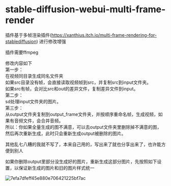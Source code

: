 # stable-diffusion-webui-multi-frame-render

插件基于多帧渲染插件(https://xanthius.itch.io/multi-frame-rendering-for-stablediffusion)
进行修改增强

插件需要ffmpeg

修改内容如下   
第一步：   
在视频同目录生成同名文件夹   
如果src目录没有帧，会直接读取视频帧到src，并复制src到input文件夹。   
如果src有帧，会对比src和out的差异文件，复制差异文件到input。    
第二步：   
sd处理input文件夹的图片。   
第三步：   
从output文件夹复制到output_frame文件夹，并按顺序重命名帧，生成视频，如果有音频文件，会合并音频。   
所以：你如果全量生成的图不满意，可以去output文件夹里删除掉不满意的图，然后再次重新生成，此时只会重新生成output被删除的图片。   
  
其他乱七八糟的我就不写了，本来自己用的，写出来了就也分享出来了，也许能方便到别人  

如果你删除output里部分没生成好的图片，重新生成这部分图片，先按照如下设置，以保证新生成的图片和旧的图片样式统一

![7efa7dfeff45e880e706421225bf7ac](https://user-images.githubusercontent.com/2315298/235463871-c88de7ac-6571-4746-8643-596b7ca5d655.png)
